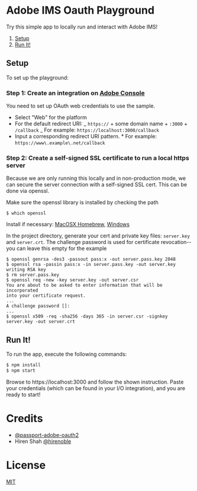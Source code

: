 # Adobe IMS Oauth Playground

Try this simple app to locally run and interact with Adobe IMS!

1.  [Setup](#Setup)
1.  [Run It!](#Run)

## <a name="Setup">Setup</a>

To set up the playground:

### Step 1: Create an integration on [Adobe Console](https://console.adobe.io/)

You need to set up OAuth web credentials to use the sample.

* Select "Web" for the platform
* For the default redirect URI:
  _ `https://` + some domain name + `:3000` + `/callback`
  _ For example: `https://localhost:3000/callback`
* Input a corresponding redirect URI pattern. \* For example: `https://www\.example\.net/callback`

### Step 2: Create a self-signed SSL certificate to run a local https server

Because we are only running this locally and in non-production mode, we can secure the server connection with a self-signed SSL cert. This can be done via openssl.

Make sure the openssl library is installed by checking the path

    $ which openssl

Install if necessary: [MacOSX Homebrew](http://brewformulas.org/Openssl), [Windows](http://gnuwin32.sourceforge.net/packages/openssl.htm)

In the project directory, generate your cert and private key files: `server.key` and `server.crt`. The challenge password is used for certificate revocation-- you can leave this empty for the example

    $ openssl genrsa -des3 -passout pass:x -out server.pass.key 2048
    $ openssl rsa -passin pass:x -in server.pass.key -out server.key
    writing RSA key
    $ rm server.pass.key
    $ openssl req -new -key server.key -out server.csr
    You are about to be asked to enter information that will be incorporated
    into your certificate request.
    ...
    A challenge password []:
    ...
    $ openssl x509 -req -sha256 -days 365 -in server.csr -signkey server.key -out server.crt

## <a name="Run">Run It!</a>

To run the app, execute the following commands:

```sh
$ npm install
$ npm start
```

Browse to https://localhost:3000 and follow the shown instruction. Paste your credentials (which can be found in your I/O integration), and you are ready to start!

# Credits

* [@passport-adobe-oauth2](https://github.com/adobe/passport-adobe-oauth2)
* Hiren Shah [@hirenoble](https://github.com/hirenoble)

# License

[MIT](LICENSE)
